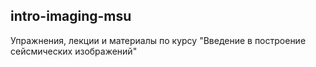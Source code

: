 ## intro-imaging-msu

Упражнения, лекции и материалы по курсу "Введение в построение сейсмических изображений"
